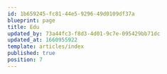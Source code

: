 ```yaml
---
id: 1b659245-fc81-44e5-9296-49d0109df37a
blueprint: page
title: Edu
updated_by: 73a44fc3-f8d3-4d01-9c7e-095429bb71dc
updated_at: 1660955922
template: articles/index
published: true
position: 7
---
```

